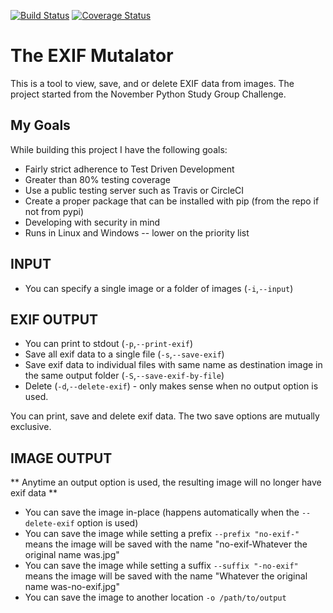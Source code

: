 [![Build Status](https://travis-ci.org/tjcim/the_exif_mutalator.svg?branch=master)](https://travis-ci.org/tjcim/the_exif_mutalator) [![Coverage Status](https://coveralls.io/repos/github/tjcim/the_exif_mutalator/badge.svg?branch=master&service=github)](https://coveralls.io/github/tjcim/the_exif_mutalator?branch=master&service=github)

# The EXIF Mutalator

This is a tool to view, save, and or delete EXIF data from images. The project started from the November Python Study Group Challenge.

## My Goals

While building this project I have the following goals:

* Fairly strict adherence to Test Driven Development
* Greater than 80% testing coverage
* Use a public testing server such as Travis or CircleCI
* Create a proper package that can be installed with pip (from the repo if not from pypi)
* Developing with security in mind
* Runs in Linux and Windows -- lower on the priority list


## INPUT

* You can specify a single image or a folder of images (`-i`,`--input`)


## EXIF OUTPUT

* You can print to stdout (`-p`,`--print-exif`)
* Save all exif data to a single file (`-s`,`--save-exif`)
* Save exif data to individual files with same name as destination image in the same output folder
(`-S`,`--save-exif-by-file`)
* Delete (`-d`,`--delete-exif`) - only makes sense when no output option is used.

You can print, save and delete exif data. The two save options are mutually exclusive.


## IMAGE OUTPUT

** Anytime an output option is used, the resulting image will no longer have exif data **

* You can save the image in-place (happens automatically when the `--delete-exif` option is used)
* You can save the image while setting a prefix `--prefix "no-exif-"` means the image will be saved
with the name "no-exif-Whatever the original name was.jpg"
* You can save the image while setting a suffix `--suffix "-no-exif"` means the image will be saved
with the name "Whatever the original name was-no-exif.jpg"
* You can save the image to another location `-o /path/to/output`
